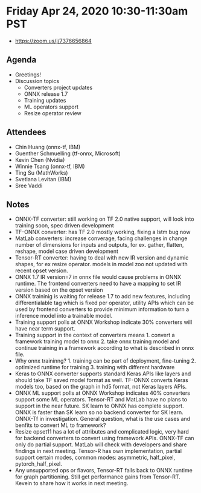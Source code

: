 # Friday Apr 24, 2020 10:30-11:30am PST
* https://zoom.us/j/7376656864

## Agenda
* Greetings! 
* Discussion topics
    * Converters project updates
    * ONNX release 1.7
    * Training updates
    * ML operators support
    * Resize operator review

## Attendees 
* Chin Huang (onnx-tf, IBM)
* Guenther Schmuelling (tf-onnx, Microsoft)
* Kevin Chen (Nvidia)
* Winnie Tsang (onnx-tf, IBM)
* Ting Su (MathWorks)
* Svetlana Levitan (IBM)
* Sree Vaddi

## Notes
* ONNX-TF converter: still working on TF 2.0 native support, will look into training soon, spec driven development
* TF-ONNX converter: has TF 2.0 mostly working, fixing a lstm bug now
* MatLab converters: increase converage, facing challenges in change number of dimensions for inputs and outputs, for ex. gather, flatten, reshape, model case driven development
* Tensor-RT converter: having to deal with new IR version and dynamic shapes, for ex resize operator. models in model zoo not updated with recent opset version. 
* ONNX 1.7 IR version=7 in onnx file would cause problems in ONNX runtime. The frontend converters need to have a mapping to set IR version based on the opset version
* ONNX traininig is waiting for release 1.7 to add new features, including differentialable tag which is fixed per operator, utility APIs which can be used by frontend converters to provide minimum information to turn a inference model into a trainable model.
* Training support polls at ONNX Workshop indicate 30% converters will have near term support.
* Training support in the context of converters means 1. convert a framework training model to onnx 2. take onnx training model and continue training in a framework according to what is described in onnx file.
* Why onnx traininng? 1. training can be part of deployment, fine-tuning 2. optimized runtime for training 3. training with different hardware
* Keras to ONNX converter supports standard Keras APIs like layers and should take TF saved model format as well. TF-ONNX converts Keras models too, based on the graph in hd5 format, not Keras layers APIs.
* ONNX ML support polls at ONNX Workshop indicates 40% converters support some ML operators. Tensor-RT and MatLab have no plans to support in the near future. SK learn to ONNX has complete support. ONNX is faster than SK learn so no backend converter for SK learn. ONNX-Tf in investigation. General question, what is the use cases and benfits to convert ML to framework?
* Resize opset11 has a lot of attributes and complicated logic, very hard for backend converters to convert using framework APIs. ONNX-TF can only do partial support. MatLab will check with developers and share findings in next meeting. Tensor-R has own implementation, partial support certain modes, common modes: asymmetric, half_pixel, pytorch_half_pixel.
* Any unsupported ops or flavors, Tensor-RT falls back to ONNX runtime for graph partitioning. Still get performance gains from Tensor-RT. Kevein to share how it works in next meeting.
